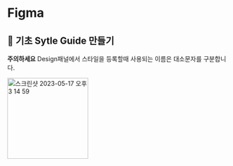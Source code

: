 # Figma
## 🍑 기초 Sytle Guide 만들기  
**주의하세요**  Design패널에서 스타일을 등록할때 사용되는 이름은 대소문자를 구분합니다.   

<img width="184" alt="스크린샷 2023-05-17 오후 3 14 59" src="https://github.com/PhoebeYoon/Figma/assets/48478079/11e56185-8e87-46e9-bfcf-034b3c4038d0">
